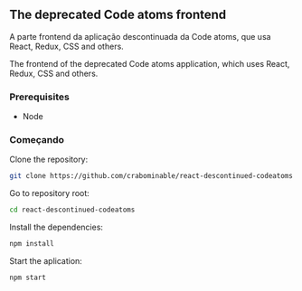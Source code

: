 ## The deprecated Code atoms frontend

A parte frontend da aplicação descontinuada da Code atoms, que usa React, Redux, CSS and others.

The frontend of the deprecated Code atoms application, which uses React, Redux, CSS and others.

### Prerequisites

- Node

### Começando

Clone the repository:

```bash
git clone https://github.com/crabominable/react-descontinued-codeatoms
```

Go to repository root:

```bash
cd react-descontinued-codeatoms
```

Install the dependencies:

```bash
npm install
```

Start the aplication:

```bash
npm start
```
